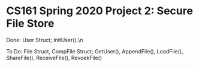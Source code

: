 # CS161 Spring 2020 Project 2: Secure File Store
Done: User Struct; InitUser().\n

To Do: File Struct, CompFile Struct; GetUser(), AppendFile(), LoadFile(), ShareFile(), ReceiveFile(), RevoekFile()
